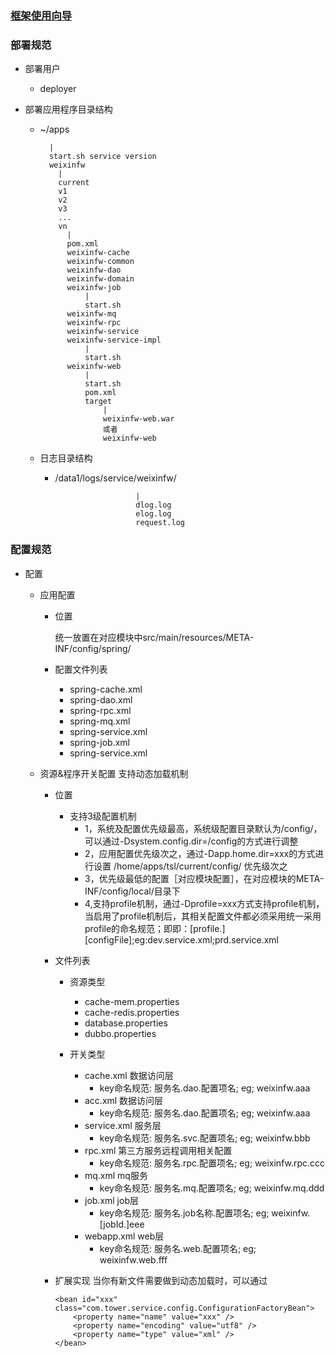 ### [框架使用向导](https://github.com/archlevel/tower/blob/master/README.MD)

### 部署规范


+ 部署用户

	+ deployer
	
+ 部署应用程序目录结构

	+ ~/apps
	
			|
			start.sh service version
		 	weixinfw
		 	  |
		 	  current
		 	  v1
		 	  v2
		 	  v3
		 	  ...
		 	  vn
		 	  	|
		 	  	pom.xml
		 	  	weixinfw-cache
		 	  	weixinfw-common
		 	  	weixinfw-dao
		 	  	weixinfw-domain
		 	  	weixinfw-job
		 	  		|
		 	  		start.sh
		 	  	weixinfw-mq
		 	  	weixinfw-rpc
		 	  	weixinfw-service
		 	  	weixinfw-service-impl
		 	  		|
		 	  		start.sh
		 	  	weixinfw-web
		 	  		|
		 	  		start.sh
		 	  		pom.xml
		 	  		target
		 	  			|
		 	  			weixinfw-web.war
		 	  			或者
		 	  			weixinfw-web
	+ 日志目录结构
		+ /data1/logs/service/weixinfw/
		
								|
								dlog.log
								elog.log
								request.log
### 配置规范

+ 配置
	+ 应用配置
		+ 位置
		
			统一放置在对应模块中src/main/resources/META-INF/config/spring/
			
		+ 配置文件列表
			+ spring-cache.xml
			+ spring-dao.xml
			+ spring-rpc.xml
			+ spring-mq.xml
			+ spring-service.xml
			+ spring-job.xml
			+ spring-service.xml
		
	+ 资源&程序开关配置 支持动态加载机制
		+ 位置
			+ 支持3级配置机制
				+ 1，系统及配置优先级最高，系统级配置目录默认为/config/，可以通过-Dsystem.config.dir=/config的方式进行调整
				+ 2，应用配置优先级次之，通过-Dapp.home.dir=xxx的方式进行设置
        			/home/apps/tsl/current/config/ 优先级次之
				+ 3，优先级最低的配置［对应模块配置］，在对应模块的META-INF/config/local/目录下
				+ 4,支持profile机制，通过-Dprofile=xxx方式支持profile机制，当启用了profile机制后，其相关配置文件都必须采用统一采用profile的命名规范；即即：[profile.][configFile];eg:dev.service.xml;prd.service.xml
			
		+ 文件列表
			+ 资源类型
				+ cache-mem.properties
				+ cache-redis.properties
				+ database.properties
				+ dubbo.properties
				
			+ 开关类型
				+ cache.xml 数据访问层
					+ key命名规范: 服务名.dao.配置项名; eg; weixinfw.aaa
				+ acc.xml 数据访问层
					+ key命名规范: 服务名.dao.配置项名; eg; weixinfw.aaa
				+ service.xml 服务层
					+ key命名规范: 服务名.svc.配置项名; eg; weixinfw.bbb
				+ rpc.xml 第三方服务远程调用相关配置
					+ key命名规范: 服务名.rpc.配置项名; eg; weixinfw.rpc.ccc
				+ mq.xml  mq服务
					+ key命名规范: 服务名.mq.配置项名; eg; weixinfw.mq.ddd
				+ job.xml job层
					+ key命名规范: 服务名.job名称.配置项名; eg; weixinfw.[jobId.]eee
				+ webapp.xml web层
					+ key命名规范: 服务名.web.配置项名; eg; weixinfw.web.fff
		+ 扩展实现
			当你有新文件需要做到动态加载时，可以通过
			
			```
			<bean id="xxx" class="com.tower.service.config.ConfigurationFactoryBean">
				<property name="name" value="xxx" />
		        <property name="encoding" value="utf8" />
		        <property name="type" value="xml" />
			</bean>
			```
